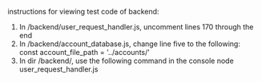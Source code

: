 instructions for viewing test code of backend:
1. In /backend/user_request_handler.js, uncomment lines 170 through the end 
2. In /backend/account_database.js, change line five to the following:
const account_file_path = '../accounts/'
3. In dir /backend/, use the following command in the console
node user_request_handler.js